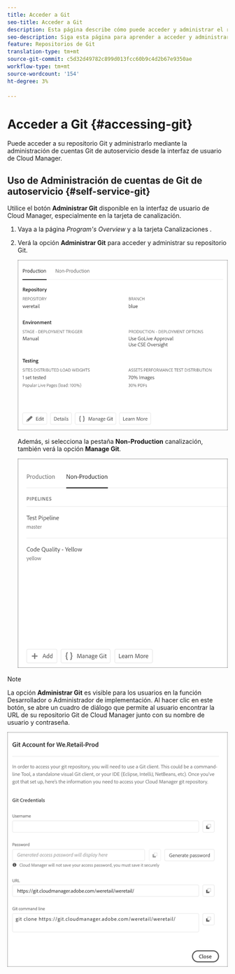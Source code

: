 ```yaml
---
title: Acceder a Git
seo-title: Acceder a Git
description: Esta página describe cómo puede acceder y administrar el repositorio Git.
seo-description: Siga esta página para aprender a acceder y administrar su repositorio de Git.
feature: Repositorios de Git
translation-type: tm+mt
source-git-commit: c5d32d49782c899d013fcc60b9c4d2b67e9350ae
workflow-type: tm+mt
source-wordcount: '154'
ht-degree: 3%

---
```



# Acceder a Git {#accessing-git}

Puede acceder a su repositorio Git y administrarlo mediante la administración de cuentas Git de autoservicio desde la interfaz de usuario de Cloud Manager.

## Uso de Administración de cuentas de Git de autoservicio {#self-service-git}

Utilice el botón **Administrar Git** disponible en la interfaz de usuario de Cloud Manager, especialmente en la tarjeta de canalización.

1. Vaya a la página *Program&#39;s Overview* y a la tarjeta Canalizaciones .

1. Verá la opción **Administrar Git** para acceder y administrar su repositorio Git.

   ![](assets/manage-git1.png)

   Además, si selecciona la pestaña **Non-Production** canalización, también verá la opción **Manage Git**.

   ![](assets/manage-git-new2.png)

>[!NOTE]
>
>La opción **Administrar Git** es visible para los usuarios en la función Desarrollador o Administrador de implementación. Al hacer clic en este botón, se abre un cuadro de diálogo que permite al usuario encontrar la URL de su repositorio Git de Cloud Manager junto con su nombre de usuario y contraseña.

![](assets/manage-git3.png)



